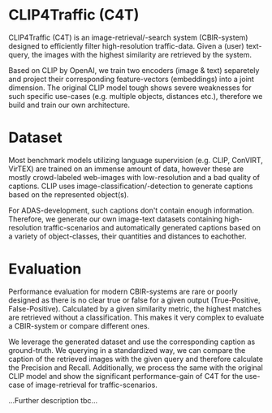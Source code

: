 # CLIP4Traffic (C4T)
CLIP4Traffic (C4T) is an image-retrieval/-search system (CBIR-system) designed to efficiently filter high-resolution traffic-data. Given a (user) text-query, the images with the highest similarity are retrieved by the system. 

Based on CLIP by OpenAI, we train two encoders (image & text) separetely and project their corresponding feature-vectors (embeddings) into a joint dimension. 
The original CLIP model tough shows severe weaknesses for such specific use-cases (e.g. multiple objects, distances etc.), therefore we build and train our own architecture. 

# Dataset
Most benchmark models utilizing language supervision (e.g. CLIP, ConVIRT, VirTEX) are trained on an immense amount of data, however these are mostly crowd-labeled web-images with low-resolution and a bad quality of captions. CLIP uses image-classification/-detection to generate captions based on the represented object(s). 

For ADAS-development, such captions don't contain enough information. Therefore, we generate our own image-text datasets containing high-resolution traffic-scenarios and automatically generated captions based on a variety of object-classes, their quantities and distances to eachother. 

# Evaluation
Performance evaluation for modern CBIR-systems are rare or poorly designed as there is no clear true or false for a given output (True-Positive, False-Positive). Calculated by a given similarity metric, the highest matches are retrieved without a classification. This makes it very complex to evaluate a CBIR-system or compare different ones. 

We leverage the generated dataset and use the corresponding caption as ground-truth. We querying in a standardized way, we can compare the caption of the retrieved images with the given query and therefore calculate the Precision and Recall. Additionally, we process the same with the original CLIP model and show the significant performance-gain of C4T for the use-case of image-retrieval for traffic-scenarios. 


...Further description tbc...
